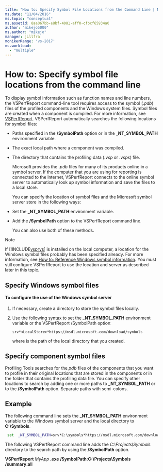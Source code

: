 ```yaml
---
title: "How to: Specify Symbol File Locations from the Command Line | Microsoft Docs"
ms.date: "11/04/2016"
ms.topic: "conceptual"
ms.assetid: 8aa067bb-e8bf-4081-aff0-cfbcf65934a0
author: "mikejo5000"
ms.author: "mikejo"
manager: jillfra
monikerRange: 'vs-2017'
ms.workload:
  - "multiple"
---
```

# How to: Specify symbol file locations from the command line
To display symbol information such as function names and line numbers, the VSPerfReport command-line tool requires access to the symbol (.*pdb*) files of the profiled components and the Windows system files. Symbol files are created when a component is compiled. For more information, see [VSPerfReport](../profiling/vsperfreport.md). VSPerfReport automatically searches the following locations for symbol files:

- Paths specified in the **/SymbolPath** option or in the **_NT_SYMBOL_PATH** environment variable.

- The exact local path where a component was compiled.

- The directory that contains the profiling data (.*vsp* or .*vsps*) file.

  Microsoft provides the .*pdb* files for many of its products online in a symbol server. If the computer that you are using for reporting is connected to the Internet, VSPerfReport connects to the online symbol server to automatically look up symbol information and save the files to a local store.

  You can specify the location of symbol files and the Microsoft symbol server store in the following ways:

- Set the **_NT_SYMBOL_PATH** environment variable.

- Add the **/SymbolPath** option to the VSPerfReport command line.

  You can also use both of these methods.

> [!NOTE]
> If [!INCLUDE[vsprvs](../code-quality/includes/vsprvs_md.md)] is installed on the local computer, a location for the Windows symbol files probably has been specified already. For more information, see [How to: Reference Windows symbol information](../profiling/how-to-reference-windows-symbol-information.md). You must still configure VSPerfReport to use the location and server as described later in this topic.

## Specify Windows symbol files

#### To configure the use of the Windows symbol server

1. If necessary, create a directory to store the symbol files locally.

2. Use the following syntax to set the **_NT_SYMBOL_PATH** environment variable or the VSPerfReport /SymbolPath option:

    `srv*<LocalStore>*https://msdl.microsoft.com/download/symbols`

    where *<LocalStore>* is the path of the local directory that you created.

## Specify component symbol files
 Profiling Tools searches for the.*pdb* files of the components that you want to profile in their original locations that are stored in the components or in the folder that contains the profiling data file. You can specify other locations to search by adding one or more paths to **_NT_SYMBOL_PATH** or to the **/SymbolPath** option. Separate paths with semi-colons.

## Example
 The following command line sets the **_NT_SYMBOL_PATH** environment variable to the Windows symbol server and the local directory to **C:\Symbols**.

 ```cmd
  set  _NT_SYMBOL_PATH=srv*C:\symbols*https://msdl.microsoft.com/download/symbols
 ```

 The following VSPerfReport command line adds the *C:\Projects\Symbols* directory to the search path by using the **/SymbolPath** option.

 **VSPerfReport**  *MyApp* **.exe /SymbolPath:C:\Projects\Symbols /summary:all**
